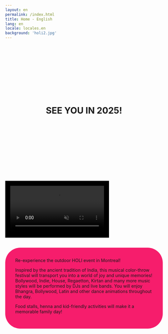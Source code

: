```yaml
---
layout: en
permalink: /index.html
title: Home - English
lang: en
locale: locales.en
background: 'holi2.jpg'
---
```



<h1 style="text-align: center; margin: 13rem 0;">SEE YOU IN 2025!</h1>

<video autoplay muted loop style="border: 1rem solid black">
    <source src="/assets/promo.mp4" type="video/mp4">
    Your browser does not support the video tag.
</video>

<section style="background:#F61D6C; border-radius: 3rem; padding: 2rem; margin: 2rem auto 20rem; width: fit-content;">
Re-experience the outdoor HOLI event in Montreal!

Inspired by the ancient tradition of India, this musical color-throw festival will transport you into a world of joy and unique memories! Bollywood, Indie, House, Regaetton, Kirtan and many more music styles will be performed by DJs and live bands. You will enjoy Bhangra, Bollywood, Latin and other dance animations throughout the day.

Food stalls, henna and kid-friendly activities will make it a memorable family day!

</section>

